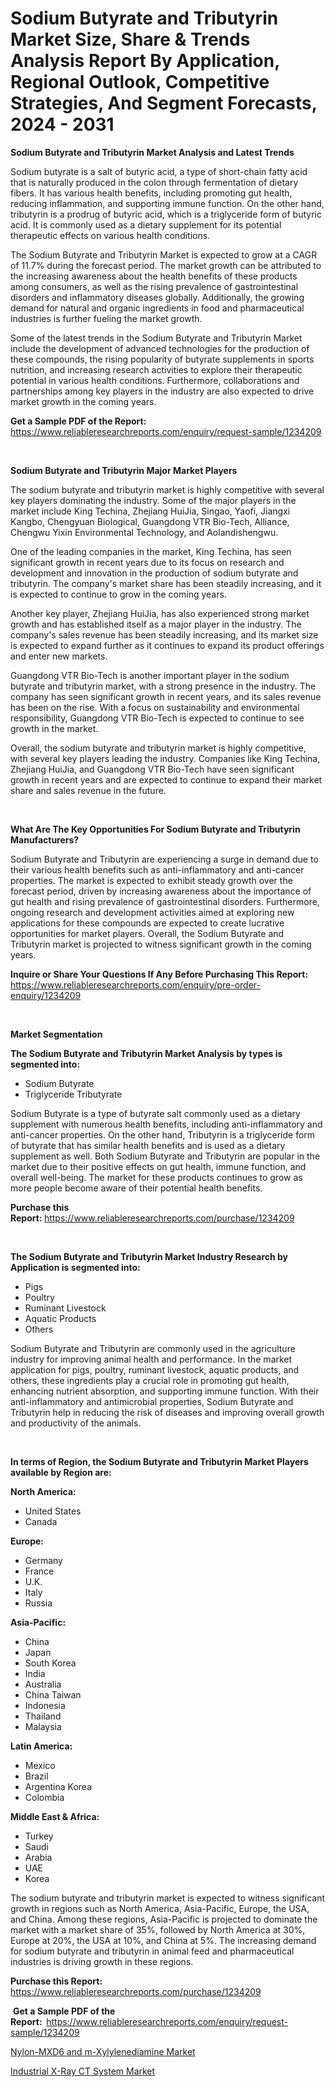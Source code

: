 <p><h1>Sodium Butyrate and Tributyrin Market Size, Share & Trends Analysis Report By Application, Regional Outlook, Competitive Strategies, And Segment Forecasts, 2024 - 2031</h1></p><p><strong>Sodium Butyrate and Tributyrin Market Analysis and Latest Trends</strong></p>
<p><p>Sodium butyrate is a salt of butyric acid, a type of short-chain fatty acid that is naturally produced in the colon through fermentation of dietary fibers. It has various health benefits, including promoting gut health, reducing inflammation, and supporting immune function. On the other hand, tributyrin is a prodrug of butyric acid, which is a triglyceride form of butyric acid. It is commonly used as a dietary supplement for its potential therapeutic effects on various health conditions.</p><p>The Sodium Butyrate and Tributyrin Market is expected to grow at a CAGR of 11.7% during the forecast period. The market growth can be attributed to the increasing awareness about the health benefits of these products among consumers, as well as the rising prevalence of gastrointestinal disorders and inflammatory diseases globally. Additionally, the growing demand for natural and organic ingredients in food and pharmaceutical industries is further fueling the market growth.</p><p>Some of the latest trends in the Sodium Butyrate and Tributyrin Market include the development of advanced technologies for the production of these compounds, the rising popularity of butyrate supplements in sports nutrition, and increasing research activities to explore their therapeutic potential in various health conditions. Furthermore, collaborations and partnerships among key players in the industry are also expected to drive market growth in the coming years.</p></p>
<p><strong>Get a Sample PDF of the Report:&nbsp;</strong> <a href="https://www.reliableresearchreports.com/enquiry/request-sample/1234209">https://www.reliableresearchreports.com/enquiry/request-sample/1234209</a></p>
<p>&nbsp;</p>
<p><strong>Sodium Butyrate and Tributyrin Major Market Players</strong></p>
<p><p>The sodium butyrate and tributyrin market is highly competitive with several key players dominating the industry. Some of the major players in the market include King Techina, Zhejiang HuiJia, Singao, Yaofi, Jiangxi Kangbo, Chengyuan Biological, Guangdong VTR Bio-Tech, Alliance, Chengwu Yixin Environmental Technology, and Aolandishengwu.</p><p>One of the leading companies in the market, King Techina, has seen significant growth in recent years due to its focus on research and development and innovation in the production of sodium butyrate and tributyrin. The company's market share has been steadily increasing, and it is expected to continue to grow in the coming years.</p><p>Another key player, Zhejiang HuiJia, has also experienced strong market growth and has established itself as a major player in the industry. The company's sales revenue has been steadily increasing, and its market size is expected to expand further as it continues to expand its product offerings and enter new markets.</p><p>Guangdong VTR Bio-Tech is another important player in the sodium butyrate and tributyrin market, with a strong presence in the industry. The company has seen significant growth in recent years, and its sales revenue has been on the rise. With a focus on sustainability and environmental responsibility, Guangdong VTR Bio-Tech is expected to continue to see growth in the market.</p><p>Overall, the sodium butyrate and tributyrin market is highly competitive, with several key players leading the industry. Companies like King Techina, Zhejiang HuiJia, and Guangdong VTR Bio-Tech have seen significant growth in recent years and are expected to continue to expand their market share and sales revenue in the future.</p></p>
<p>&nbsp;</p>
<p><strong>What Are The Key Opportunities For Sodium Butyrate and Tributyrin Manufacturers?</strong></p>
<p><p>Sodium Butyrate and Tributyrin are experiencing a surge in demand due to their various health benefits such as anti-inflammatory and anti-cancer properties. The market is expected to exhibit steady growth over the forecast period, driven by increasing awareness about the importance of gut health and rising prevalence of gastrointestinal disorders. Furthermore, ongoing research and development activities aimed at exploring new applications for these compounds are expected to create lucrative opportunities for market players. Overall, the Sodium Butyrate and Tributyrin market is projected to witness significant growth in the coming years.</p></p>
<p><strong>Inquire or Share Your Questions If Any Before Purchasing This Report:</strong> <a href="https://www.reliableresearchreports.com/enquiry/pre-order-enquiry/1234209">https://www.reliableresearchreports.com/enquiry/pre-order-enquiry/1234209</a></p>
<p>&nbsp;</p>
<p><strong>Market Segmentation</strong></p>
<p><strong>The Sodium Butyrate and Tributyrin Market Analysis by types is segmented into:</strong></p>
<p><ul><li>Sodium Butyrate</li><li>Triglyceride Tributyrate</li></ul></p>
<p><p>Sodium Butyrate is a type of butyrate salt commonly used as a dietary supplement with numerous health benefits, including anti-inflammatory and anti-cancer properties. On the other hand, Tributyrin is a triglyceride form of butyrate that has similar health benefits and is used as a dietary supplement as well. Both Sodium Butyrate and Tributyrin are popular in the market due to their positive effects on gut health, immune function, and overall well-being. The market for these products continues to grow as more people become aware of their potential health benefits.</p></p>
<p><strong>Purchase this Report:&nbsp;</strong><a href="https://www.reliableresearchreports.com/purchase/1234209">https://www.reliableresearchreports.com/purchase/1234209</a></p>
<p>&nbsp;</p>
<p><strong>The Sodium Butyrate and Tributyrin Market Industry Research by Application is segmented into:</strong></p>
<p><ul><li>Pigs</li><li>Poultry</li><li>Ruminant Livestock</li><li>Aquatic Products</li><li>Others</li></ul></p>
<p><p>Sodium Butyrate and Tributyrin are commonly used in the agriculture industry for improving animal health and performance. In the market application for pigs, poultry, ruminant livestock, aquatic products, and others, these ingredients play a crucial role in promoting gut health, enhancing nutrient absorption, and supporting immune function. With their anti-inflammatory and antimicrobial properties, Sodium Butyrate and Tributyrin help in reducing the risk of diseases and improving overall growth and productivity of the animals.</p></p>
<p>&nbsp;</p>
<p><strong>In terms of Region, the Sodium Butyrate and Tributyrin Market Players available by Region are:</strong></p>
<p>
    <p> <strong> North America: </strong>
        <ul>
            <li>United States</li>
            <li>Canada</li>
        </ul>
        </p> 
    <p> <strong> Europe: </strong>
        <ul>
            <li>Germany</li>
            <li>France</li>
            <li>U.K.</li>
            <li>Italy</li>
            <li>Russia</li>
        </ul>
        </p> 
    <p> <strong> Asia-Pacific: </strong>
        <ul>
            <li>China</li>
            <li>Japan</li>
            <li>South Korea</li>
            <li>India</li>
            <li>Australia</li>
            <li>China Taiwan</li>
            <li>Indonesia</li>
            <li>Thailand</li>
            <li>Malaysia</li>
        </ul>
        </p> 
    <p> <strong> Latin America: </strong>
        <ul>
            <li>Mexico</li>
            <li>Brazil</li>
            <li>Argentina Korea</li>
            <li>Colombia</li>
        </ul>
        </p> 
    <p> <strong> Middle East & Africa: </strong>
        <ul>
            <li>Turkey</li>
            <li>Saudi</li>
            <li>Arabia</li>
            <li>UAE</li>
            <li>Korea</li>
        </ul>
    </p>
    </p>
<p><p>The sodium butyrate and tributyrin market is expected to witness significant growth in regions such as North America, Asia-Pacific, Europe, the USA, and China. Among these regions, Asia-Pacific is projected to dominate the market with a market share of 35%, followed by North America at 30%, Europe at 20%, the USA at 10%, and China at 5%. The increasing demand for sodium butyrate and tributyrin in animal feed and pharmaceutical industries is driving growth in these regions.</p></p>
<p><strong>Purchase this Report: </strong><a href="https://www.reliableresearchreports.com/purchase/1234209">https://www.reliableresearchreports.com/purchase/1234209</a></p>
<p>&nbsp;<strong>Get a Sample PDF of the Report:&nbsp;&nbsp;</strong><a href="https://www.reliableresearchreports.com/enquiry/request-sample/1234209">https://www.reliableresearchreports.com/enquiry/request-sample/1234209</a></p>
<p><strong></strong></p>
<p><p><a href="https://github.com/Sinjinluong3e0awx2m195k76/Market-Research-Report-List-1/blob/main/nylon-mxd6-and-m-xylylenediamine-market.md">Nylon-MXD6 and m-Xylylenediamine Market</a></p><p><a href="https://simplistic-meeting-7ee.notion.site/Industrial-X-Ray-CT-System-Market-Size-Global-Industry-Overview-Market-Segmentation-and-Forecast--b80d17a382cf4375a717bece5bfd3f18">Industrial X-Ray CT System Market</a></p></p>